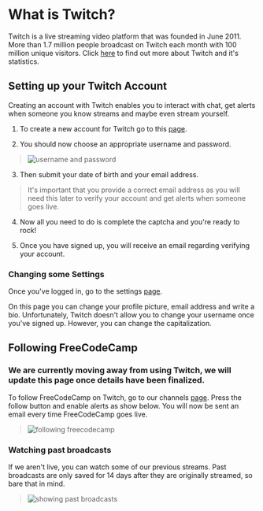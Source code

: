 # What is Twitch?

Twitch is a live streaming video platform that was founded in June 2011\. More than 1.7 million people broadcast on Twitch each month with 100 million unique visitors. Click [here](https://www.twitch.tv/p/about) to find out more about Twitch and it's statistics.

## Setting up your Twitch Account

Creating an account with Twitch enables you to interact with chat, get alerts when someone you know streams and maybe even stream yourself.

1. To create a new account for Twitch go to this [page](https://passport.twitch.tv/users/new).

2. You should now choose an appropriate username and password.

  > ![username and password](https://i.gyazo.com/5afeda27971f27fb448fa7a6b293e7b9.gif)

3. Then submit your date of birth and your email address.

  > It's important that you provide a correct email address as you will need this later to verify your account and get alerts when someone goes live.

4. Now all you need to do is complete the captcha and you're ready to rock!

5. Once you have signed up, you will receive an email regarding verifying your account.

### Changing some Settings

Once you've logged in, go to the settings [page](https://www.twitch.tv/settings).

On this page you can change your profile picture, email address and write a bio. Unfortunately, Twitch doesn't allow you to change your username once you've signed up. However, you can change the capitalization.

## Following FreeCodeCamp

### We are currently moving away from using Twitch, we will update this page once details have been finalized.

To follow FreeCodeCamp on Twitch, go to our channels [page](https://www.twitch.tv/freecodecamp/profile). Press the follow button and enable alerts as show below. You will now be sent an email every time FreeCodeCamp goes live.

> ![following freecodecamp](https://i.gyazo.com/b1b2c1caab7be32328b9982ae01e51d2.gif)

### Watching past broadcasts

If we aren't live, you can watch some of our previous streams. Past broadcasts are only saved for 14 days after they are originally streamed, so bare that in mind.

> ![showing past broadcasts](https://i.gyazo.com/976a213442b0a2541b90ae37f38ff043.gif)
